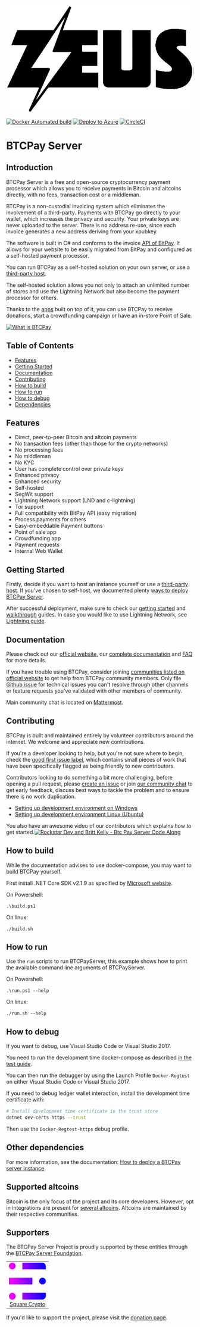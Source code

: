 
![BTCPay Server](BTCPayServer/wwwroot/img/btc_pay_BG_twitter.png)

[![Docker Automated build](https://img.shields.io/docker/automated/jrottenberg/ffmpeg.svg)](https://hub.docker.com/r/btcpayserver/btcpayserver/)
[![Deploy to Azure](https://azuredeploy.net/deploybutton.svg)](https://portal.azure.com/#create/Microsoft.Template/uri/https%3A%2F%2Fraw.githubusercontent.com%2Fbtcpayserver%2Fbtcpayserver-azure%2Fmaster%2Fazuredeploy.json)
[![CircleCI](https://circleci.com/gh/btcpayserver/btcpayserver.svg?style=svg)](https://circleci.com/gh/btcpayserver/btcpayserver)

# BTCPay Server

## Introduction 

BTCPay Server is a free and open-source cryptocurrency payment processor which allows you to receive payments in Bitcoin and altcoins directly, with no fees, transaction cost or a middleman.

BTCPay is a non-custodial invoicing system which eliminates the involvement of a third-party. Payments with BTCPay go directly to your wallet, which increases the privacy and security. Your private keys are never uploaded to the server. There is no address re-use, since each invoice generates a new address deriving from your xpubkey.

The software is built in C# and conforms to the invoice [API of BitPay](https://bitpay.com/api). It allows for your website to be easily migrated from BitPay and configured as a self-hosted payment processor.

You can run BTCPay as a self-hosted solution on your own server, or use a [third-party host](https://github.com/btcpayserver/btcpayserver-doc/blob/master/ThirdPartyHosting.md).

The self-hosted solution allows you not only to attach an unlimited number of stores and use the Lightning Network but also become the payment processor for others.

Thanks to the [apps](https://github.com/btcpayserver/btcpayserver-doc/blob/master/Apps.md) built on top of it, you can use BTCPay to receive donations, start a crowdfunding campaign or have an in-store Point of Sale.

[![What is BTCPay](https://img.youtube.com/vi/q7xJMno_B3U/sddefault.jpg)](https://www.youtube.com/watch?v=q7xJMno_B3U "What is BTCPay")

## Table of Contents

* [Features](#features)
* [Getting Started](#getting-started)
* [Documentation](#documentation)
* [Contributing](#Contributing)
* [How to build](#how-to-build)
* [How to run](#how-to-run)
* [How to debug](#how-to-debug)
* [Dependencies](#other-dependencies)

## Features

* Direct, peer-to-peer Bitcoin and altcoin payments
* No transaction fees (other than those for the crypto networks)
* No processing fees
* No middleman
* No KYC
* User has complete control over private keys
* Enhanced privacy
* Enhanced security
* Self-hosted
* SegWit support
* Lightning Network support (LND and c-lightning)
* Tor support
* Full compatibility with BitPay API (easy migration)
* Process payments for others
* Easy-embeddable Payment buttons
* Point of sale app
* Crowdfunding app
* Payment requests
* Internal Web Wallet

## Getting Started

Firstly, decide if you want to host an instance yourself or use a [third-party host](https://docs.btcpayserver.org/deployment/thirdpartyhosting). If you've chosen to self-host, we documented plenty [ways to deploy BTCPay Server](https://docs.btcpayserver.org/deployment/deployment). 

After successful deployment, make sure to check our [getting started](https://docs.btcpayserver.org/btcpay-basics/gettingstarted) and [walkthrough](https://docs.btcpayserver.org/btcpay-basics/walkthrough) guides. In case you would like to use Lightning Network, see [Lightning guide](https://docs.btcpayserver.org/features/lightningnetwork).

## Documentation

Please check out our [official website](https://btcpayserver.org/), our [complete documentation](https://github.com/btcpayserver/btcpayserver-doc) and [FAQ](https://github.com/btcpayserver/btcpayserver-doc/tree/master/FAQ#btcpay-frequently-asked-questions-and-common-issues) for more details. 

If you have trouble using BTCPay, consider joining [communities listed on official website](https://btcpayserver.org/#communityCTA) to get help from BTCPay community members. Only file [Github issue](https://github.com/btcpayserver/btcpayserver/issues) for technical issues you can't resolve through other channels or feature requests you've validated with other members of community.

Main community chat is located on [Mattermost](https://chat.btcpayserver.org/).

## Contributing
BTCPay is built and maintained entirely by volunteer contributors around the internet. We welcome and appreciate new contributions.

If you're a developer looking to help, but you're not sure where to begin, check the [good first issue label](https://github.com/btcpayserver/btcpayserver/issues?q=is%3Aissue+is%3Aopen+label%3A%22good+first+issue%22), which contains small pieces of work that have been specifically flagged as being friendly to new contributors.

Contributors looking to do something a bit more challenging, before opening a pull request, please [create an issue](https://github.com/btcpayserver/btcpayserver/issues/new/choose) or join [our community chat](https://chat.btcpayserver.org/) to get early feedback, discuss best ways to tackle the problem and to ensure there is no work duplication.

- [Setting up development environment on Windows](https://www.youtube.com/watch?v=ZePbMPSIvHM)
- [Setting up development environment Linux (Ubuntu)](https://www.youtube.com/watch?v=j486T_Rk-yw&t)

You also have an awesome video of our contributors which explains how to get started.[![Rockstar Dev and Britt Kelly - Btc Pay Server Code Along](https://img.youtube.com/vi/ZePbMPSIvHM/sddefault.jpg)](https://www.youtube.com/embed/VNMnd-dX9Q8)

## How to build

While the documentation advises to use docker-compose, you may want to build BTCPay yourself.

First install .NET Core SDK v2.1.9 as specified by [Microsoft website](https://www.microsoft.com/net/download/dotnet-core/2.1).

On Powershell:
```
.\build.ps1
```

On linux:
```
./build.sh
```

## How to run

Use the `run` scripts to run BTCPayServer, this example shows how to print the available command line arguments of BTCPayServer.

On Powershell:
```
.\run.ps1 --help
```

On linux:
```
./run.sh --help
```

## How to debug

If you want to debug, use Visual Studio Code or Visual Studio 2017.

You need to run the development time docker-compose as described [in the test guide](BTCPayServer.Tests/README.md).

You can then run the debugger by using the Launch Profile `Docker-Regtest` on either Visual Studio Code or Visual Studio 2017.

If you need to debug ledger wallet interaction, install the development time certificate with:

```bash
# Install development time certificate in the trust store
dotnet dev-certs https --trust
```

Then use the `Docker-Regtest-https` debug profile.

## Other dependencies

For more information, see the documentation: [How to deploy a BTCPay server instance](https://github.com/btcpayserver/btcpayserver-doc/#deployment).

## Supported altcoins

Bitcoin is the only focus of the project and its core developers. However, opt in integrations are present for [several altcoins](https://github.com/btcpayserver/btcpayserver-doc/blob/master/Altcoins.md). Altcoins are maintained by their respective communities.

## Supporters

The BTCPay Server Project is proudly supported by these entities through the [BTCPay Server Foundation](https://foundation.btcpayserver.org/). 

<table>
  <tbody>
    <tr>
      <td align="center" valign="middle">
        <a href="https://twitter.com/sqcrypto" target="_blank">
          <img src="BTCPayServer/wwwroot/img/squarecrypto.svg" alt="Sponsor Square Crypto" height=100>
          <br/>
          <span>Square Crypto</span>
        </a>
      </td>
    </tr>
  </tbody>
</table>

If you'd like to support the project, please visit the [donation page](https://btcpayserver.org/donate/).
